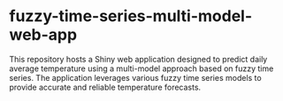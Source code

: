 # fuzzy-time-series-multi-model-web-app
This repository hosts a Shiny web application designed to predict daily average temperature using a multi-model approach based on fuzzy time series. The application leverages various fuzzy time series models to provide accurate and reliable temperature forecasts.
